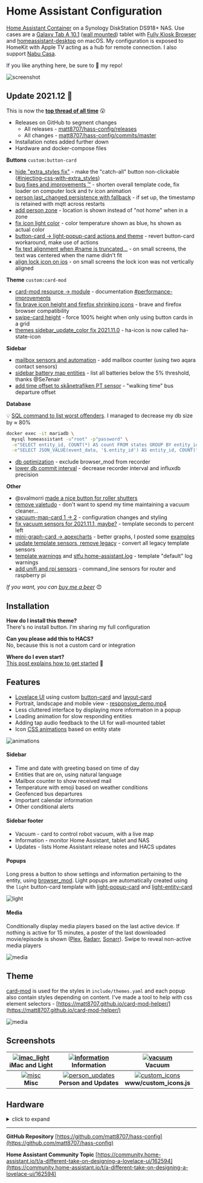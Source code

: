 # Home Assistant Configuration

[Home Assistant Container](https://www.home-assistant.io/installation/#compare-installation-methods) on a Synology DiskStation DS918+ NAS. Use cases are a [Galaxy Tab A 10.1](https://www.samsung.com/us/mobile/tablets/galaxy-tab-a/galaxy-tab-a-10-1-2019-32gb-black-wi-fi-sm-t510nzkaxar/) ([wall mounted](https://www.durable.eu/information-and-presentation/tablet-holder/wall-mounted-tablet-holder/tablet-holder-wall.html)) tablet with [Fully Kiosk Browser](https://www.ozerov.de/fully-kiosk-browser/) and [homeassistant-desktop](https://github.com/mrvnklm/homeassistant-desktop) on macOS. My configuration is exposed to HomeKit with Apple TV acting as a hub for remote connection. I also support [Nabu Casa](https://www.nabucasa.com/).

If you like anything here, be sure to :star2: my repo!

![screenshot](https://raw.githubusercontent.com/matt8707/hass-config/master/www/img/screenshot.png)


## Update 2021.12 🎁

This is now the **[top thread of all time](https://community.home-assistant.io/top?period=all)** 😮

* Releases on GitHub to segment changes
  * All releases - [matt8707/hass-config/releases](https://github.com/matt8707/hass-config/releases)
  * All changes - [matt8707/hass-config/commits/master](https://github.com/matt8707/hass-config/commits/master)
* Installation notes added further down
* Hardware and docker-compose files


**Buttons** `custom:button-card`

* [hide "extra_styles fix"](https://github.com/matt8707/hass-config/commit/c560bded8288bcfbb15b1c019475efa8d81de3bf) - make the "catch-all" button non-clickable ([#injecting-css-with-extra_styles](https://github.com/custom-cards/button-card#injecting-css-with-extra_styles))
* [bug fixes and improvements ™](https://github.com/matt8707/hass-config/commit/f9a16d2b5781873b2191d74e3c475447b9d00fe0) - shorten overall template code, fix loader on computer lock and tv icon animation
* [person last_changed persistence with fallback](https://github.com/matt8707/hass-config/commit/9738395788e5ee66f40fc50b47a604713172171f) - if set up, the timestamp is retained with mqtt across restarts
* [add person zone](https://github.com/matt8707/hass-config/commit/9e8e53a52d820a9b5af49a0a1eb72ef1848f71a5) - location is shown instead of "not home" when in a zone
* [fix icon light color](https://github.com/matt8707/hass-config/commit/b0b5e624a213390ad889c7d2b89eae931e2218f5) - color temperature shown as blue, hs shown as actual color
* [button-card → light-popup-card actions and theme](https://github.com/matt8707/hass-config/commit/b87f6d243bcf79cc069f254fb01fc4a2e1b35b1c) - revert button-card workaround, make use of actions
* [fix text alignment when #name is truncated...](https://github.com/matt8707/hass-config/commit/661623655ac7ed4a1360c21e3181397ac684ba51) - on small screens, the text was centered when the name didn't fit
* [align lock icon on ios](https://github.com/matt8707/hass-config/commit/ad72f73886c279ca25a54a9b1e187eb5333b2ca7) - on small screens the lock icon was not vertically aligned


**Theme** `custom:card-mod`

* [card-mod resource → module](https://github.com/matt8707/hass-config/commit/a14d5447a908b5f2098bad94dc8017b27466e9bb) - documentation [#performance-improvements](https://github.com/thomasloven/lovelace-card-mod#performance-improvements)
* [fix brave icon height and firefox shrinking icons](https://github.com/matt8707/hass-config/commit/895ec555087dfc67b0671af391f8943c7ee38af2) - brave and firefox browser compatibility
* [swipe-card height](https://github.com/matt8707/hass-config/commit/f9ad21c8b0314781ee3d5fabc9684f08fe978a08) - force 100% height when only using button cards in a grid
* [themes sidebar_update_color fix 2021.11.0](https://github.com/matt8707/hass-config/commit/8be2e4ad321f578347377e5685697ee977ccfa70) - ha-icon is now called ha-state-icon


**Sidebar**
* [mailbox sensors and automation](https://github.com/matt8707/hass-config/commit/95b4797f681fb3768a629f8442dafe5645fc9f1c) - add mailbox counter (using two aqara contact sensors)
* [sidebar battery map entities](https://github.com/matt8707/hass-config/commit/d9c8710fcd261475b91a2601f6ef66c9ab3d73e8) - list all batteries below the 5% threshold, thanks @Se7enair
* [add time offset to skånetrafiken PT sensor](https://github.com/matt8707/hass-config/commit/af5284a08dfa8be7a448c593d82a3ce877dfc8f5) - "walking time" bus departure offset


**Database**

💡 [SQL command to list worst offenders](https://community.home-assistant.io/t/how-to-reduce-your-database-size-and-extend-the-life-of-your-sd-card/205299/24). I managed to decrease my db size by ≈ 80%

```bash
docker exec -it mariadb \
  mysql homeassistant -u"root" -p"password" \
  -e"SELECT entity_id, COUNT(*) AS count FROM states GROUP BY entity_id ORDER BY COUNT(*) DESC LIMIT 10;" \
  -e"SELECT JSON_VALUE(event_data, '$.entity_id') AS entity_id, COUNT(*) AS count FROM events WHERE JSON_VALUE(event_data, '$.entity_id') IS NOT NULL GROUP BY JSON_VALUE(event_data, '$.entity_id') ORDER BY COUNT(*) DESC LIMIT 10;"
```

* [db optimization](https://github.com/matt8707/hass-config/commit/b37bcd983f03a9fa18b8a099f3903e1bb497ffa3) - exclude browser_mod from recorder
* [lower db commit interval](https://github.com/matt8707/hass-config/commit/3d4a6e95e49c1f4c77f39a269f52eb8efa74edb2) - decrease recorder interval and influxdb precision


**Other**

* @svalmorri [made a nice button for roller shutters](https://community.home-assistant.io/t/a-different-take-on-designing-a-lovelace-ui/162594/2062)
* [remove valetudo](https://github.com/matt8707/hass-config/commit/2484e724f06b6e61b133c322dd0e7a14cfcd8e9b) - don't want to spend my time maintaining a vacuum cleaner...
* [vacuum-map-card 1 → 2](https://github.com/matt8707/hass-config/commit/d58b510a570a8e878fb47a5c0f6d662f1602187a) - configuration changes and styling
* [fix vacuum sensors for 2021.11.1, maybe?](https://github.com/matt8707/hass-config/commit/ac1c5c14e9db5ea00c9e88922cb10ca76e21d7da) - template seconds to percent left
* [mini-graph-card → apexcharts](https://github.com/matt8707/hass-config/commit/37156817c59e181451114c2531730b6e0fac088c) - better graphs, I posted some [examples](https://community.home-assistant.io/t/apexcharts-card-a-highly-customizable-graph-card/272877/1240)
* [update template sensors, remove legacy](https://github.com/matt8707/hass-config/commit/bdc4c9b135f51f6e4cad4916f3adb3a9f522709a) - convert all legacy template sensors
* [template warnings](https://github.com/matt8707/hass-config/commit/8b14c9cb13d9d225380111d892795defbe87f207) and [stfu home-assistant.log](https://github.com/matt8707/hass-config/commit/d2653664937600a199fc001b5e65488d7ffde88a) - template "default" log warnings
* [add unifi and rpi sensors](https://github.com/matt8707/hass-config/commit/fb76db22fa4dd03bb96f332a3e230c7e4841736a) - command_line sensors for router and raspberry pi


*If you want, you can [buy me a beer](https://www.buymeacoffee.com/matt8707)* :blush:


## Installation

**How do I install this theme?** <br>
There's no install button. I'm sharing my full configuration

**Can you please add this to HACS?** <br>
No, because this is not a custom card or integration

**Where do I even start?** <br>
[This post explains how to get started](https://community.home-assistant.io/t/a-different-take-on-designing-a-lovelace-ui/162594/1717) :tada:


## Features

* [Lovelace UI](https://www.home-assistant.io/lovelace/) using custom [button-card](https://github.com/custom-cards/button-card) and [layout-card](https://github.com/thomasloven/lovelace-layout-card)
* Portrait, landscape and mobile view - [responsive_demo.mp4](https://user-images.githubusercontent.com/36163594/120789256-ad825000-c531-11eb-97c2-18904c48efdd.mp4)
* Less cluttered interface by displaying more information in a popup
* Loading animation for slow responding entities
* Adding tap audio feedback to the UI for wall-mounted tablet
* Icon [CSS animations](https://www.w3schools.com/css/css3_animations.asp) based on entity state

![animations](https://raw.githubusercontent.com/matt8707/hass-config/master/www/img/animations.gif)


#### Sidebar

* Time and date with greeting based on time of day
* Entities that are on, using natural language
* Mailbox counter to show received mail
* Temperature with emoji based on weather conditions
* Geofenced bus departures
* Important calendar information
* Other conditional alerts


#### Sidebar footer

* Vacuum - card to control robot vacuum, with a live map
* Information - monitor Home Assistant, tablet and NAS
* Updates - lists Home Assistant release notes and HACS updates

#### Popups

Long press a button to show settings and information pertaining to the entity, using [browser_mod](https://github.com/thomasloven/hass-browser_mod). Light popups are automatically created using the `light` button-card template with [light-popup-card](https://github.com/DBuit/light-popup-card) and [light-entity-card](https://github.com/ljmerza/light-entity-card)

![light](https://raw.githubusercontent.com/matt8707/hass-config/master/www/img/light.gif)


#### Media

Conditionally display media players based on the last active device. If nothing is active for 15 minutes, a poster of the last downloaded movie/episode is shown ([Plex](https://github.com/plexinc/pms-docker), [Radarr](https://github.com/Radarr/Radarr), [Sonarr](https://github.com/Sonarr/Sonarr)). Swipe to reveal non-active media players

![media](https://raw.githubusercontent.com/matt8707/hass-config/master/www/img/media.gif)


## Theme

[card-mod](https://github.com/thomasloven/lovelace-card-mod) is used for the styles in `include/themes.yaml` and each popup also contain styles depending on content.
I've made a tool to help with css element selectors - [https://matt8707.github.io/card-mod-helper/](https://matt8707.github.io/card-mod-helper/)

![media](https://raw.githubusercontent.com/matt8707/hass-config/master/www/img/cardmod_helper.png)


## Screenshots

| [![imac_light](https://raw.githubusercontent.com/matt8707/hass-config/master/www/img/info_light_2.png)](https://raw.githubusercontent.com/matt8707/hass-config/master/www/img/info_light_2.png)<br>iMac and Light | [![information](https://raw.githubusercontent.com/matt8707/hass-config/master/www/img/info_2.png)](https://raw.githubusercontent.com/matt8707/hass-config/master/www/img/info_2.png)<br>Information | [![vacuum](https://raw.githubusercontent.com/matt8707/hass-config/master/www/img/vacuum_2.png)](https://raw.githubusercontent.com/matt8707/hass-config/master/www/img/vacuum_2.png)<br>Vacuum |
|:---:|:---:|:---:|
| [![misc](https://raw.githubusercontent.com/matt8707/hass-config/master/www/img/misc_2.png)](https://raw.githubusercontent.com/matt8707/hass-config/master/www/img/misc_2.png)<br>**Misc** | [![person_updates](https://raw.githubusercontent.com/matt8707/hass-config/master/www/img/tracker_updates.png)](https://raw.githubusercontent.com/matt8707/hass-config/master/www/img/tracker_updates.png)<br>**Person and Updates** | [![custom_icons](https://raw.githubusercontent.com/matt8707/hass-config/master/www/img/custom_icons.png)](https://raw.githubusercontent.com/matt8707/hass-config/master/www/img/custom_icons.png)<br>**www/custom_icons.js** |


## Hardware

<details>
<summary>click to expand</summary>

| Vendor | Product | Integration | Description |
|---|---|---|---|
| Ubiquiti | UniFi Dream Machine | [unifi](https://www.home-assistant.io/integrations/unifi/) | Router, controller, switch and access point |
| Synology | DiskStation DS918+ | [synology_dsm](https://www.home-assistant.io/integrations/synology_dsm/) | 4x4TB NAS - [matt8707/docker-compose-dsm](https://github.com/matt8707/docker-compose-dsm) |
| Raspberry | Pi 3 Model B+ | [shell_command](https://www.home-assistant.io/integrations/shell_command/) | Bluetooth communication - [matt8707/docker-compose-rpi](https://github.com/matt8707/docker-compose-rpi) |
| Samsung | Galaxy Tab A SM-T510 | [custom](https://github.com/cgarwood/homeassistant-fullykiosk) | Wall mounted tablet in hallway by the front door |
| Philips | Hue | [hue](https://www.home-assistant.io/integrations/hue/) | Bridge, 15 bulbs, 3 motion sensors, 2 dimmer switches |
| Apple | iMac | [shell_command](https://www.home-assistant.io/integrations/shell_command/) | All-in-one desktop computer |
| SwitchBot | SwitchBot Bot | [custom](https://github.com/fphammerle/switchbot-mqtt) | Bluetooth device that mechanically turns on my computer |
| Xiaomi | Mi Roborock S50 | [xiaomi_miio](https://www.home-assistant.io/integrations/xiaomi_miio/) | Robot vacuum with lidar -  [xiaomi-cloud-map-extractor](https://github.com/PiotrMachowski/Home-Assistant-custom-components-Xiaomi-Cloud-Map-Extractor) |
| Broadlink | RM4 Pro, HTS2 cable | [broadlink](https://www.home-assistant.io/integrations/broadlink/) | Infrared transmitter for AC unit with temp/humidity sensor |
| Gosund | SP112 | [esphome](https://www.home-assistant.io/integrations/esphome/) | 3x tuya wifi plugs with power monitoring, flashed with ESPHome |
| Belkin | WeMo | [wemo](https://www.home-assistant.io/integrations/wemo/) | 2x wifi plugs and 1x motion sensor |
| Google | Nest Mini | [cast](https://www.home-assistant.io/integrations/cast/) | Not really used, Google sent me one |
| Deltaco | SH-P01 | [tuya](https://www.home-assistant.io/integrations/tuya/) | Cheap wifi plug for balcony LED lights |
| Phoscon | ConBee II | [custom](https://github.com/Koenkk/zigbee2mqtt) | Zigbee USB gateway using zigbee2mqtt |
| Xiaomi | Aqara MCCGQ11LM | [mqtt](https://www.home-assistant.io/integrations/mqtt/) | 3x zigbee door/window contact sensors |
| Apple | TV 4K | [apple_tv](https://www.home-assistant.io/integrations/apple_tv/) | 2x set-top-boxes that streams content from Plex |
| Sony | Bravia KDL-55W905A | [braviatv](https://www.home-assistant.io/integrations/braviatv/) | 2013 mid-range 55" 1080p 3D TV |
| Samsung | UE50RU6025KXXC | [custom](https://github.com/ollo69/ha-samsungtv-smart) | 2019 low-range 50" 4K HDR TV |
| Sony | PlayStation 5 | [custom](https://github.com/dhleong/playactor) | Game console - State, sleep and wake [#ps5 thread](https://community.home-assistant.io/t/playstation-5-command-line-sensor-help-command-failed-empty-json/256275/60) |
| Apple | iPhone X | [ios](https://www.home-assistant.io/integrations/ios/) | Home Assistant Companion App for iOS |

*Note: I do not recommend "Belkin WeMo" or "Deltaco SH-P01"*

</details>

---

**GitHub Repository**
[https://github.com/matt8707/hass-config](https://github.com/matt8707/hass-config)

**Home Assistant Community Topic**
[https://community.home-assistant.io/t/a-different-take-on-designing-a-lovelace-ui/162594](https://community.home-assistant.io/t/a-different-take-on-designing-a-lovelace-ui/162594)
